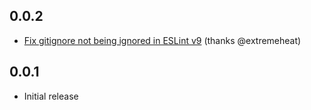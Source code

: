## 0.0.2
* [Fix gitignore not being ignored in ESLint v9](https://github.com/extremeheat/standard-tsx/commit/5cf299712901d01b873102ef34929f7cef171189) (thanks @extremeheat)

## 0.0.1

* Initial release
